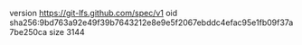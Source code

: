 version https://git-lfs.github.com/spec/v1
oid sha256:9bd763a92e49f39b7643212e8e9e5f2067ebddc4efac95e1fb09f37a7be250ca
size 3144
